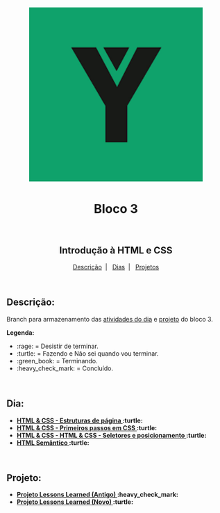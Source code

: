 <h1 align="center">
  <img alt="Imagem da Trybe" src="Imagens/trybe.png" width="400px">
</h1>

<h1 align="center">Bloco 3</h1>
</br>
<h2 align="center">Introdução à HTML e CSS</h2>

<p align="center">
  <a href="#descricao">Descrição</a>&nbsp;&nbsp;|&nbsp;&nbsp;
  <a href="#dia">Dias</a>&nbsp;&nbsp;|&nbsp;&nbsp;
  <a href="#projeto">Projetos</a>
</p>

</br>
<h2 id="descricao"><strong>Descrição:</strong></h2>
<p>Branch para armazenamento das <a href="#dia">atividades do dia</a> e <a href="#projeto">projeto</a> do bloco 3.</p>
<strong>Legenda:</strong>
<ul>
  <li>:rage: = Desistir de terminar.</li>
  <li>:turtle: = Fazendo e Não sei quando vou terminar.</li>
  <li>:green_book: = Terminando.</li>
  <li>:heavy_check_mark: = Concluído.</li>
</ul>

</br>
<h2 id="dia"><strong>Dia:<strong></h2>
<ul>
  <li><a href="Bloco_3/Dia_1/">HTML & CSS - Estruturas de página </a>:turtle:</li>
  <li><a href="Bloco_3/Dia_2/">HTML & CSS - Primeiros passos em CSS </a>:turtle:</li>
  <li><a href="Bloco_3/Dia_3/">HTML & CSS - HTML & CSS - Seletores e posicionamento </a>:turtle:</li>
  <li><a href="Bloco_3/Dia_4/">HTML Semântico </a>:turtle:</li>
</ul>

</br>
<h2 id="projeto"><strong>Projeto:<strong></h2>
<ul>
  <li><a href="Bloco_3/Projeto_lessonsLearned_Old">Projeto Lessons Learned (Antigo) </a>:heavy_check_mark:</li>
  <li><a href="Bloco_3/Projeto_lessonsLearned_New">Projeto Lessons Learned (Novo) </a>:turtle:</li>
</ul>